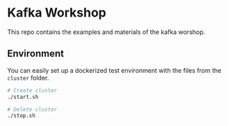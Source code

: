 # Kafka Workshop

This repo contains the examples and materials of the kafka worshop.

## Environment

You can easily set up a dockerized test environment with the files
from the `cluster` folder.

```bash
# Create cluster
./start.sh

# Delete cluster
./stop.sh
``` 
